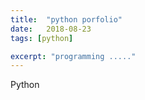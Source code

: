 ```yaml
---
title:  "python porfolio"
date:   2018-08-23
tags: [python]

excerpt: "programming ....."
---
```


Python